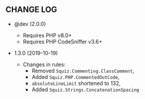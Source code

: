 ## CHANGE LOG ##

 * @dev (2.0.0)
   * Requires PHP v8.0+
   * Requires PHP CodeSniffer v3.6+

 * 1.3.0 (2019-10-19)
   * Changes in rules:
      - Removed `Squiz.Commenting.ClassComment`,
      - Added `Squiz.PHP.CommentedOutCode`,
      - `absoluteLineLimit` shortened to 132,
      - Added `Squiz.Strings.ConcatenationSpacing`

